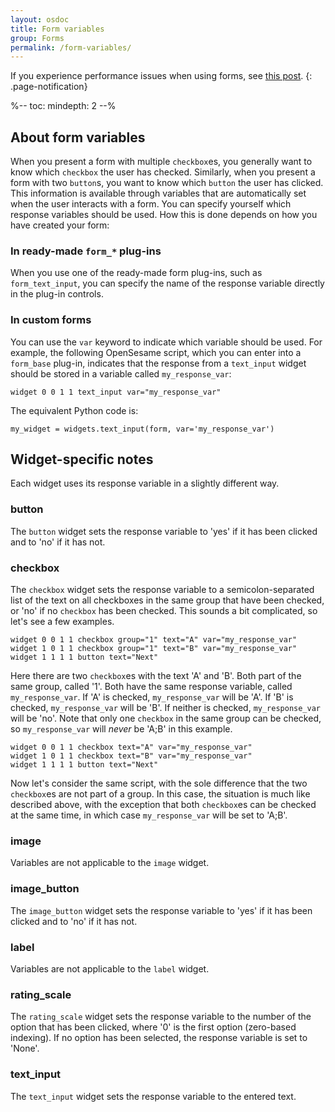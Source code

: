 ```yaml
---
layout: osdoc
title: Form variables
group: Forms
permalink: /form-variables/
---
```


If you experience performance issues when using forms, see [this post](/forms/performance-issues-and-troubleshooting/).
{: .page-notification}

%--
toc:
 mindepth: 2
--%

## About form variables

When you present a form with multiple `checkbox`es, you generally want to know which `checkbox` the user has checked. Similarly, when you present a form with two `button`s, you want to know which `button` the user has clicked. This information is available through variables that are automatically set when the user interacts with a form. You can specify yourself which response variables should be used. How this is done depends on how you have created your form:

### In ready-made `form_*` plug-ins

When you use one of the ready-made form plug-ins, such as `form_text_input`, you can specify the name of the response variable directly in the plug-in controls.

### In custom forms

You can use the `var` keyword to indicate which variable should be used. For example, the following OpenSesame script, which you can enter into a `form_base` plug-in, indicates that the response from a `text_input` widget should be stored in a variable called `my_response_var`:
	
~~~
widget 0 0 1 1 text_input var="my_response_var"
~~~

The equivalent Python code is:
	
~~~ .python
my_widget = widgets.text_input(form, var='my_response_var')
~~~

## Widget-specific notes

Each widget uses its response variable in a slightly different way.

### button

The `button` widget sets the response variable to 'yes' if it has been clicked and to 'no' if it has not.

### checkbox

The `checkbox` widget sets the response variable to a semicolon-separated list of the text on all checkboxes in the same group that have been checked, or 'no' if no `checkbox` has been checked. This sounds a bit complicated, so let's see a few examples.

~~~
widget 0 0 1 1 checkbox group="1" text="A" var="my_response_var"
widget 1 0 1 1 checkbox group="1" text="B" var="my_response_var"
widget 1 1 1 1 button text="Next"
~~~

Here there are two `checkbox`es with the text 'A' and 'B'. Both part of the same group, called '1'. Both have the same response variable, called `my_response_var`. If 'A' is checked, `my_response_var` will be 'A'. If 'B' is checked, `my_response_var` will be 'B'. If neither is checked, `my_response_var` will be 'no'. Note that only one `checkbox` in the same group can be checked, so `my_response_var` will *never* be 'A;B' in this example.

~~~
widget 0 0 1 1 checkbox text="A" var="my_response_var"
widget 1 0 1 1 checkbox text="B" var="my_response_var"
widget 1 1 1 1 button text="Next"
~~~

Now let's consider the same script, with the sole difference that the two `checkbox`es are not part of a group. In this case, the situation is much like described above, with the exception that both `checkbox`es can be checked at the same time, in which case `my_response_var` will be set to 'A;B'.

### image

Variables are not applicable to the `image` widget.

### image_button

The `image_button` widget sets the response variable to 'yes' if it has been clicked and to 'no' if it has not.

### label

Variables are not applicable to the `label` widget.

### rating_scale

The `rating_scale` widget sets the response variable to the number of the option that has been clicked, where '0' is the first option (zero-based indexing). If no option has been selected, the response variable is set to 'None'.

### text_input

The `text_input` widget sets the response variable to the entered text.
